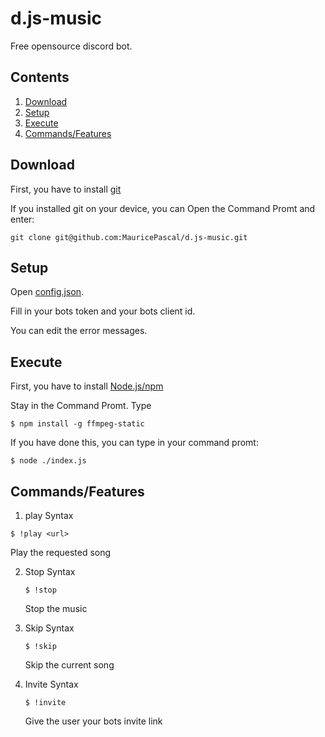 # d.js-music
Free opensource discord bot.

## Contents
1. [Download](#download)
2. [Setup](#setup)
3. [Execute](#execute)
4. [Commands/Features](#commandsfeatures)

## Download
First, you have to install [git](https://git-scm.com)

If you installed git on your device, you can Open the Command Promt and enter:
```git
git clone git@github.com:MauricePascal/d.js-music.git
```

## Setup
Open [config.json](https://github.com/MauricePascal/d.js-music/blob/master/config.json).

Fill in your bots token and your bots client id.

You can edit the error messages.

## Execute
First, you have to install [Node.js/npm](https://nodejs.org)

Stay in the Command Promt. Type
```node
$ npm install -g ffmpeg-static
```

If you have done this, you can type in your command promt:
```
$ node ./index.js
```

## Commands/Features
1.  play
   Syntax
   ```
   $ !play <url>
   ```
   Play the requested song

2. Stop
   Syntax
   ```
   $ !stop
   ```
   Stop the music

3. Skip
   Syntax
   ```
   $ !skip
   ```
   Skip the current song

4. Invite
   Syntax
   ```
   $ !invite
   ```
   Give the user your bots invite link